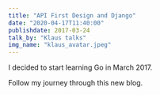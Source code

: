 ```yaml
---
title: "API First Design and Django"
date: "2020-04-17T11:40:00"
publishdate: 2017-03-24
talk_by: "Klaus talks"
img_name: "klaus_avatar.jpeg"
---
```


I decided to start learning Go in March 2017.

Follow my journey through this new blog.
